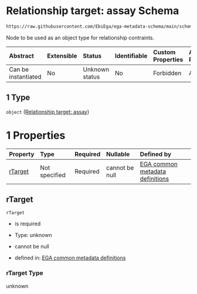 # Relationship target: assay Schema

```txt
https://raw.githubusercontent.com/EbiEga/ega-metadata-schema/main/schemas/EGA.sample.json#/properties/sampleRelationships/items/allOf/1/anyOf/0/allOf/1/anyOf/1
```

Node to be used as an object type for relationship contraints.

| Abstract            | Extensible | Status         | Identifiable | Custom Properties | Additional Properties | Access Restrictions | Defined In                                                                   |
| :------------------ | :--------- | :------------- | :----------- | :---------------- | :-------------------- | :------------------ | :--------------------------------------------------------------------------- |
| Can be instantiated | No         | Unknown status | No           | Forbidden         | Allowed               | none                | [EGA.sample.json\*](../../../schemas/EGA.sample.json "open original schema") |

## 1 Type

`object` ([Relationship target: assay](ega-12-definitions-relationship-target-assay.md))

# 1 Properties

| Property            | Type          | Required | Nullable       | Defined by                                                                                                                                                                                                                                                 |
| :------------------ | :------------ | :------- | :------------- | :--------------------------------------------------------------------------------------------------------------------------------------------------------------------------------------------------------------------------------------------------------- |
| [rTarget](#rtarget) | Not specified | Required | cannot be null | [EGA common metadata definitions](ega-12-definitions-relationship-target-assay-properties-rtarget.md "https://raw.githubusercontent.com/EbiEga/ega-metadata-schema/main/schemas/EGA.common-definitions.json#/definitions/rTargetAssay/properties/rTarget") |

## rTarget



`rTarget`

*   is required

*   Type: unknown

*   cannot be null

*   defined in: [EGA common metadata definitions](ega-12-definitions-relationship-target-assay-properties-rtarget.md "https://raw.githubusercontent.com/EbiEga/ega-metadata-schema/main/schemas/EGA.common-definitions.json#/definitions/rTargetAssay/properties/rTarget")

### rTarget Type

unknown
